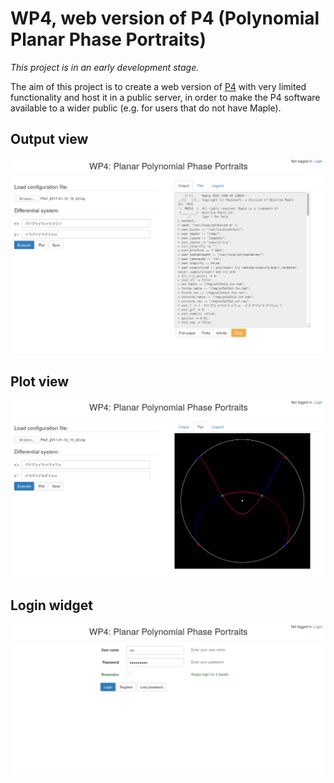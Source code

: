 # WP4, web version of P4 (Polynomial Planar Phase Portraits)

*This project is in an early development stage.*

The aim of this project is to create a web version of <a href="htpps://github.com/oscarsaleta/P4">P4</a> with very limited functionality and host it in a public server, in order to make the P4 software available to a wider public (e.g. for users that do not have Maple).

## Output view

![capture1.png](resources/capture1.png)

## Plot view

![capture2.png](resources/capture2.png)

## Login widget

![capture3.png](resources/capture3.png)